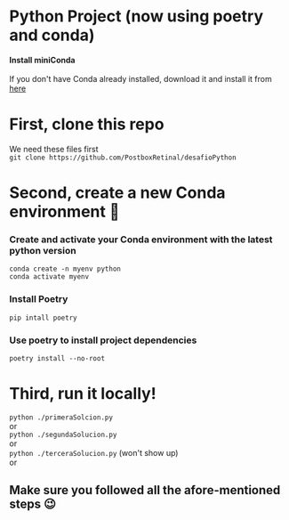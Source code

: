 # Python Project (now using poetry and conda)

**Install miniConda**<br><br> 
If you don't have Conda already installed, download it and install it from [here](https://docs.anaconda.com/miniconda/)

# First, clone this repo
We need these files first<br>
`git clone https://github.com/PostboxRetinal/desafioPython`

# Second, create a new Conda environment 🐍

### Create and activate your Conda environment with the latest python version
`conda create -n myenv python`<br>
`conda activate myenv`

### Install Poetry
`pip intall poetry`

### Use poetry to install project dependencies
`poetry install --no-root`

# Third, run it locally!
`python ./primeraSolcion.py`<br>
or <br>
`python ./segundaSolucion.py`<br>
or <br>
`python ./terceraSolucion.py` (won't show up)<br>
or <br>

## Make sure you followed all the afore-mentioned steps 😉